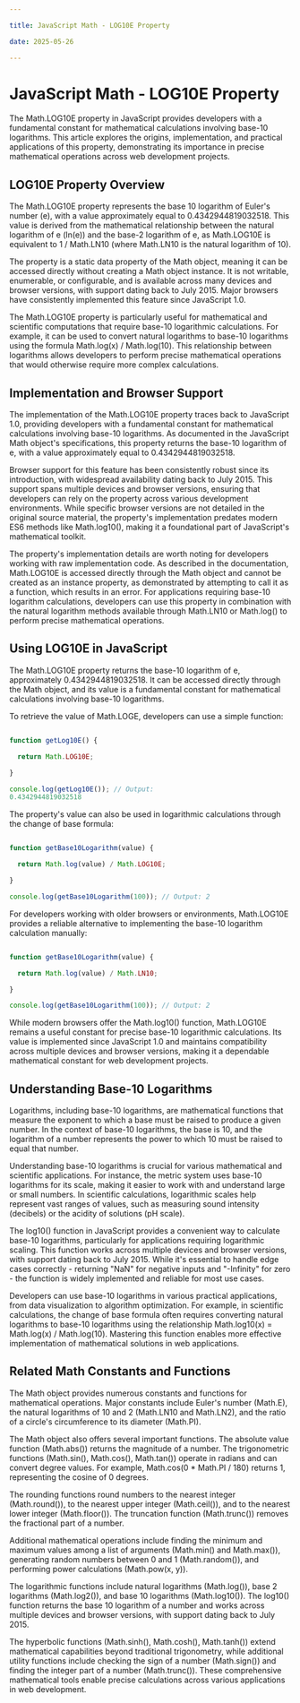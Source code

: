 ```yaml
---

title: JavaScript Math - LOG10E Property

date: 2025-05-26

---
```



# JavaScript Math - LOG10E Property

The Math.LOG10E property in JavaScript provides developers with a fundamental constant for mathematical calculations involving base-10 logarithms. This article explores the origins, implementation, and practical applications of this property, demonstrating its importance in precise mathematical operations across web development projects.


## LOG10E Property Overview

The Math.LOG10E property represents the base 10 logarithm of Euler's number (e), with a value approximately equal to 0.4342944819032518. This value is derived from the mathematical relationship between the natural logarithm of e (ln(e)) and the base-2 logarithm of e, as Math.LOG10E is equivalent to 1 / Math.LN10 (where Math.LN10 is the natural logarithm of 10).

The property is a static data property of the Math object, meaning it can be accessed directly without creating a Math object instance. It is not writable, enumerable, or configurable, and is available across many devices and browser versions, with support dating back to July 2015. Major browsers have consistently implemented this feature since JavaScript 1.0.

The Math.LOG10E property is particularly useful for mathematical and scientific computations that require base-10 logarithmic calculations. For example, it can be used to convert natural logarithms to base-10 logarithms using the formula Math.log(x) / Math.log(10). This relationship between logarithms allows developers to perform precise mathematical operations that would otherwise require more complex calculations.


## Implementation and Browser Support

The implementation of the Math.LOG10E property traces back to JavaScript 1.0, providing developers with a fundamental constant for mathematical calculations involving base-10 logarithms. As documented in the JavaScript Math object's specifications, this property returns the base-10 logarithm of e, with a value approximately equal to 0.4342944819032518.

Browser support for this feature has been consistently robust since its introduction, with widespread availability dating back to July 2015. This support spans multiple devices and browser versions, ensuring that developers can rely on the property across various development environments. While specific browser versions are not detailed in the original source material, the property's implementation predates modern ES6 methods like Math.log10(), making it a foundational part of JavaScript's mathematical toolkit.

The property's implementation details are worth noting for developers working with raw implementation code. As described in the documentation, Math.LOG10E is accessed directly through the Math object and cannot be created as an instance property, as demonstrated by attempting to call it as a function, which results in an error. For applications requiring base-10 logarithm calculations, developers can use this property in combination with the natural logarithm methods available through Math.LN10 or Math.log() to perform precise mathematical operations.


## Using LOG10E in JavaScript

The Math.LOG10E property returns the base-10 logarithm of e, approximately 0.4342944819032518. It can be accessed directly through the Math object, and its value is a fundamental constant for mathematical calculations involving base-10 logarithms.

To retrieve the value of Math.LOGE, developers can use a simple function:

```javascript

function getLog10E() {

  return Math.LOG10E;

}

console.log(getLog10E()); // Output: 
0.4342944819032518

```

The property's value can also be used in logarithmic calculations through the change of base formula:

```javascript

function getBase10Logarithm(value) {

  return Math.log(value) / Math.LOG10E;

}

console.log(getBase10Logarithm(100)); // Output: 2

```

For developers working with older browsers or environments, Math.LOG10E provides a reliable alternative to implementing the base-10 logarithm calculation manually:

```javascript

function getBase10Logarithm(value) {

  return Math.log(value) / Math.LN10;

}

console.log(getBase10Logarithm(100)); // Output: 2

```

While modern browsers offer the Math.log10() function, Math.LOG10E remains a useful constant for precise base-10 logarithmic calculations. Its value is implemented since JavaScript 1.0 and maintains compatibility across multiple devices and browser versions, making it a dependable mathematical constant for web development projects.


## Understanding Base-10 Logarithms

Logarithms, including base-10 logarithms, are mathematical functions that measure the exponent to which a base must be raised to produce a given number. In the context of base-10 logarithms, the base is 10, and the logarithm of a number represents the power to which 10 must be raised to equal that number.

Understanding base-10 logarithms is crucial for various mathematical and scientific applications. For instance, the metric system uses base-10 logarithms for its scale, making it easier to work with and understand large or small numbers. In scientific calculations, logarithmic scales help represent vast ranges of values, such as measuring sound intensity (decibels) or the acidity of solutions (pH scale).

The log10() function in JavaScript provides a convenient way to calculate base-10 logarithms, particularly for applications requiring logarithmic scaling. This function works across multiple devices and browser versions, with support dating back to July 2015. While it's essential to handle edge cases correctly - returning "NaN" for negative inputs and "-Infinity" for zero - the function is widely implemented and reliable for most use cases.

Developers can use base-10 logarithms in various practical applications, from data visualization to algorithm optimization. For example, in scientific calculations, the change of base formula often requires converting natural logarithms to base-10 logarithms using the relationship Math.log10(x) = Math.log(x) / Math.log(10). Mastering this function enables more effective implementation of mathematical solutions in web applications.


## Related Math Constants and Functions

The Math object provides numerous constants and functions for mathematical operations. Major constants include Euler's number (Math.E), the natural logarithms of 10 and 2 (Math.LN10 and Math.LN2), and the ratio of a circle's circumference to its diameter (Math.PI).

The Math object also offers several important functions. The absolute value function (Math.abs()) returns the magnitude of a number. The trigonometric functions (Math.sin(), Math.cos(), Math.tan()) operate in radians and can convert degree values. For example, Math.cos(0 * Math.PI / 180) returns 1, representing the cosine of 0 degrees.

The rounding functions round numbers to the nearest integer (Math.round()), to the nearest upper integer (Math.ceil()), and to the nearest lower integer (Math.floor()). The truncation function (Math.trunc()) removes the fractional part of a number.

Additional mathematical operations include finding the minimum and maximum values among a list of arguments (Math.min() and Math.max()), generating random numbers between 0 and 1 (Math.random()), and performing power calculations (Math.pow(x, y)).

The logarithmic functions include natural logarithms (Math.log()), base 2 logarithms (Math.log2()), and base 10 logarithms (Math.log10()). The log10() function returns the base 10 logarithm of a number and works across multiple devices and browser versions, with support dating back to July 2015.

The hyperbolic functions (Math.sinh(), Math.cosh(), Math.tanh()) extend mathematical capabilities beyond traditional trigonometry, while additional utility functions include checking the sign of a number (Math.sign()) and finding the integer part of a number (Math.trunc()). These comprehensive mathematical tools enable precise calculations across various applications in web development.

